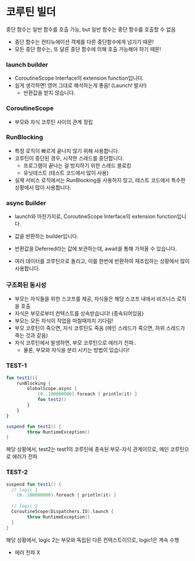 # 코루틴 빌더



중단 함수는 일반 함수를 호출 가능, but 일반 함수는 중단 함수를 호출할 수 없음

- 중단 함수는 컨티뉴에이션 객체를 다른 중단함수에게 넘기기 때문!
- 모든 중단 함수는, 또 달른 중단 함수에 의해 호출 가능해야 하기 때문!



### launch builder

- CoroutineScope Interface의 extension function입니다.
- 쉽게 생각하면! 영어 그대로 해석하는게 좋음! (Launch! 발사!)
  - 반환값을 받지 않습니다.



### CoroutineScope

- 부모와 자식 코루틴 사이의 관계 정립



### RunBlocking

- 특정 로직이 빠르게 끝나지 않기 위해 사용합니다.
- 코루틴이 중단된 경우, 시작한 스레드를 중단합니다.
  - 프로그램이 끝나는 걸 방지하기 위한 스레드 블로킹
  - 유닛테스트 (테스트 코드에서 많이 사용)
- 실제 서비스 로직에서는 RunBlocking을 사용하지 않고, 테스트 코드에서 특수한 상황에서 많이 사용합니다.



### async Builder

- launch와 마찬가지로, CoroutineScope Interface의 extension function입니다.

- 값을 반환하는 builder입니다.
- 반환값을 Deferred라는 값에 보관하는데, await을 통해 가져올 수 있습니다.

- 여러 데이터를 코루틴으로 돌리고, 이를 한번에 반환하여 재조립하는 상황에서 많이 사용합니다.



### 구조화된 동시성

- 부모는 자식들을 위한 스코프를 제공, 자식들은 해당 스코프 내에서 비즈니스 로직을 호출
- 자식은 부모로부터 컨텍스트를 상속받습니다! (종속되어있음)
- 부모는 모든 자식이 작업을 마칠때까지 기다림!
- 부모 코루틴이 죽으면, 자식 코루틴도 죽음 (메인 스레드가 죽으면, 하위 스레드가 죽는 것과 같음)
- 자식 코루틴에서 발생하면, 부모 코루틴으로 에러가 전파..
  - 물론, 부모와 자식을 분리 시키는 방법이 있습니다!



### TEST-1

```kotlin
fun test1(){
	runBlocking {
		GlobalScope.async {
			(0..100000000).foreach { println(it) }
			fun test2()
		}
	}
}

suspend fun test2() {
		throw RuntimeException()
}
```

해당 상황에서, test2는 test1의 코루틴에 종속된 부모-자식 관계이므로, 메인 코루틴으로 에러가 전파



### TEST-2

```kotlin
suspend fun test1() {
  // logic 1
	(0..100000000).foreach { println(it) }		
  
  // logic 2
  CoroutineScope(Dispatchers.IO).launch {
 		throw RuntimeException()   
  }
}
```

해당 상황에서, logic 2는 부모와 독립된 다른 컨텍스트이므로, logic1은 계속 수행

- 에러 전파 X
